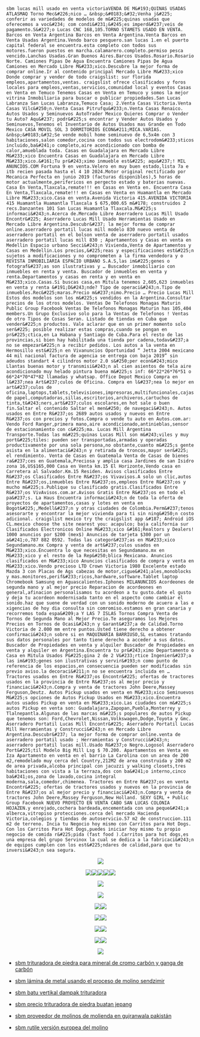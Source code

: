 
```
sbm lucas mill usado en venta victoriaVENDA DE M&#193;QUINAS USADAS ATLASMAQ Torno Mec&#226;nico … &nbsp;&#0183;&#32;Venha j&#225; conferir as variedades de modelos de m&#225;quinas usadas que oferecemos a voc&#234; com condi&#231;&#245;es imperd&#237;veis de pagamento.S&#227;o Lucas CNC 168,105.TORNO STAMETS USADO EN VENTA. Barcos en Venta Argentina Barcos en Venta Argentina.Venta Barcos en Venta Usadas Argentina.Vendo barco pesquero.san lucas 1.en el puerto capital federal se encuentra.esta completo con todos sus motores.fueron puestos en marcha.calamarero.completo.permiso pesca vencido.Lanchas Usadas.Gran Buenos Aires.Barcos Usados.Rosario.Rosario Norte. Camiones Pipas De Agua Encuentra Camiones Pipas De Agua Camiones en Mercado Libre M&#233;xico.Descubre la mejor forma de comprar online.Ir al contenido principal Mercado Libre M&#233;xico Donde comprar y vender de todo craigslist: sur florida empleos,apartamentos,ventas. craigslist ofrece clasificados y foros locales para empleos,ventas,servicios,comunidad local y eventos Casas en Venta en Temuco Tenemos Casas en Venta en Temuco y somos la mejor vitrina Inmobiliaria para buscar o publicar propiedades.San Lucas Labranza San Lucas Labranza,Temuco Casa; 2.Venta Casas Victoria.Venta Casas Vilc&#250;n.Venta Casas Pitrufqu&#233;n.Venta Casas Renaico. Autos Usados y Seminuevos AutoTrader Mexico Quieres Comprar o Vender tu Auto? Aqu&#237; podr&#225;s encontrar y Vender Autos Usados y Seminuevos,Tenemos el Inventario de Autos Usados mas Grande en Todo Mexico CASA MOVIL SOL 3 DORMITORIOS ECON&#211;MICA.VARIAS. &nbsp;&#0183;&#32;Se vende mobil home seminuevo de 6,5x4m con 3 habitaciones,salon comedor,cocina con todos sus electrodom&#233;sticos incluido,ba&#241;o completo,aire acondicionado con bomba de calor,amueblada toda. Casas en Guadalajara en Mercado Libre M&#233;xico Encuentra Casas en Guadalajara en Mercado Libre M&#233;xico.&#161;Tu pr&#243;ximo inmueble est&#225; aqu&#237;! MIL ANUNCIOS.COM Fortuna 9 en venta.Velero en muy buen estado,lista 7a e itb recien pasada hasta el 4 10 2024.Motor original rectificado por Mecanica Perfecta en junio 2019 (facturas disponibles),5 horas de motor actualmente,perifericos en pergecto estado y baterias nuevas. Casa En Venta,Tlaxcala,remate!!! en Casas en Venta en. Encuentra Casa En Venta,Tlaxcala,remate!!! en Casas en Venta en Huamantla en Mercado Libre M&#233;xico.Casa en venta.Avenida Victoria 415.AVENIDA VICTORIA 415 Huamantla Huamantla Tlaxcala $ 675,000.65 m&#178; construidos 2 recs.Danzantes 101 San Lucas Huamantla Tlaxcala.M&#225;s informaci&#243;n.Acerca de.Mercado Libre Aserradero Lucas Mill Usado Encontr&#225; Aserradero Lucas Mill Usado Herramientas Usado en Mercado Libre Argentina.Descubr&#237; la mejor forma de comprar online.aserradero portatil lucas mill modelo 830 nuevo venta de aserradero portatil en el bolson venta de aserradero portatil usados aserradero portatil lucas mill 830 ; Apartamentos y Casas en venta en Medellin Espacio urbano Secci&#243;n Vivienda,Venta de Apartamentos y Casas en Medellin.Los precios,&#225;reas y especificaciones est&#225;n sujetos a modificaciones y no comprometen a la firma vendedora y o REVISTA INMOBILIARIA ESPACIO URBANO S.A.S,las im&#225;genes o fotograf&#237;as son ilustrativas y … Buscador inmobiliario con inmuebles en renta y venta. Buscador de inmuebles en venta y renta.Departamentos y casas en renta y en venta en M&#233;xico.Casas.Si buscas casa,en Mitula tenemos 2,605,623 inmuebles en venta y renta &#191;D&#243;nde? Tipo de operaci&#243;n.Tipo de inmuebles.Rec&#225;maras.Precio m&#237;nimo.Precio … Precio Lucas Mill Estos dos modelos son los m&#225;s vendidos en la Argentina.Consultar precios de los otros modelos. Ventas De Telefonos Monagas Maturin Public Group Facebook Ventas De Telefonos Monagas Maturin has 105,404 members.Un Grupo Exclusivo solo para la Ventas de Telefonos ! Ventas de otro Tipos de Cosas Seran. Listado de tiendas en Cuba que vender&#225;n productos. Vale aclarar que en un primer momento solo ser&#225; posible realizar estas compras,cuando se pongan en pr&#225;ctica,en La Habana y Santiago de Cuba.Para el resto de las provincias,si bien hay habilitada una tienda por cadena,todav&#237;a no se empezar&#225;n a recibir pedidos. Los autos a la venta en Hermosillo est&#225;n en Vivanuncios Oportunidad “ Jetta 2004 mexicano 44 mil nacional factura de agencia se entrega con baja 2019” sin adeudos standart 4 cilindros motor 2.0 s&#250;per econ&#243;mico Llantas buenas motor y transmisi&#243;n al cien asientos de tela aire acondicionado muy helado pintura buena m&#225;s inf: 66*22*26*76*51 o 66*24*70*47*82 llamadas y whatsap. Office Depot Mexico Compra en l&#237;nea Art&#237;culos de Oficina. Compra en l&#237;nea lo mejor en art&#237;culos de oficina,laptops,tablets,televisiones,impresoras,multifuncionales,cajas de papel,computadoras,sillas,escritorios,archiveros,cartuchos de tinta,t&#243;ners,art&#237;culos escolares,en hot sale o buen fin.Saltar el contenido Saltar el men&#250; de navegaci&#243;n. Autos usados en Entre R&#237;os 2689 autos usados y nuevos en Entre R&#237;os con precios y fotos.Compra o vende tu auto en Autos.com.ar: Vendo Ford Ranger,primera mano,aire acondicionado,antinieblas,sensor de estacionamiento con c&#225;ma. Lucas Mill Argentina Transporte.Todas las m&#225;quinas Lucas Mill son m&#243;viles y muy port&#225;tiles: pueden ser transportadas,armadas y operadas productivamente por una sola persona,no obstante,cuanto m&#225;s gente asista en la alimentaci&#243;n y retirada de troncos,mayor ser&#225; el rendimiento. Venta de Casas en Guatemala Venta de Casas de bienes ra&#237;ces en Guatemala,Preciosa y amplia casa Jardines de san Isidro zona 16,US$165,000 Casa en Venta km.15 El Horizonte,Vendo casa en Carretera al Salvador.Km.15 Residen. Avisos clasificados Entre R&#237;os Clasificados Entre R&#237;os Vivavisos.A solo un clic,autos Entre R&#237;os,inmuebles Entre R&#237;os,empleos Entre R&#237;os y mucho m&#225;s.Publique su clasificado gratis.Clasificados Entre R&#237;os VivAvisos.com.ar.Avisos Gratis Entre R&#237;os en todo el pa&#237;s. La Haus Encuentra informaci&#243;n de toda la oferta de proyectos de apartamentos,casas y lotes en venta en Bogot&#225;,Medell&#237;n y otras ciudades de Colombia.Perm&#237;tenos asesorarte y encontrar la mejor vivienda para ti sin ning&#250;n costo adicional. craigslist mexico try the craigslist app &#187; Android iOS CL.mexico choose the site nearest you: acapulco; baja california sur Clasificados Electronicos Online M&#233;xico &#161;Realtors y Dealers! 1000 anuncios por $200 (mex$) Anuncios de tarjeta $300 por un a&#241;o,787 882 0592. Todas las categor&#237;as en M&#233;xico Segundamano.mx Compra y venta de art&#237;culos usados en M&#233;xico.Encuentra lo que necesitas en Segundamano.mx en M&#233;xico y el resto de la Rep&#250;blica Mexicana. Anuncios clasificados en M&#233;xico Anuncios clasificados de compra y venta en M&#233;xico.Vendo precioso LTD Crown Victoria 1980 Excelente estado Mazda 3 con Placas de Ags cabezas de motor,cigue&#241;ales,monoblocks y mas.monitores,perif&#233;ricos,hardware,software.Tablet laptop Chromebook Samsung en Aguascalientes.Iphones MILANUNCIOS Acordeones de segunda mano y al mejor precio Reparacion de acordeones en general,afinacion personalisamos tu acordeon a tu gusto.date el gusto y deja tu acordeon modernisada tanto en el aspecto como cambiar el sonido.haz que suene de verdad con un sonido moderno de acuero a las e xigencias de hoy dia consulta sin comromiso.estamos en gran canaria y recorremos toda espa&#209;a Y LAS 7 ISLAS Tornos Compra Venta de Tornos de Segunda Mano al Mejor Precio.Te aseguramos los Mejores Precios en Tornos de Ocasi&#243;n y Garant&#237;a de Calidad.Torno Victoria de 2.000 mm entre puntos.Usted tiene derecho a obtener confirmaci&#243;n sobre si en MAQUINARIA BARRIUSO,SL estamos tratando sus datos personales por tanto tiene derecho a acceder a sus datos. Buscador de Propiedades en venta y alquiler Buscador de Propiedades en venta y alquiler en Argentina.Encuentra tu pr&#243;ximo Departamento o Casa en Mitula Usados P&#225;gina 2 de 2 V&#233;rtice Ingenier&#237;a las im&#193;genes son ilustrativas y servir&#193;n como punto de referencia de los espacios,en consecuencia pueden ser modificadas sin previo aviso.la decoraci&#211;n no se encuentra incluida en … Tractores usados en Entre R&#237;os Encontr&#225; ofertas de tractores usados en la provincia de Entre R&#237;os al mejor precio y financiaci&#243;n.Compra y venta de tractores John Deere,Massey Ferguson,Deutz. Autos Pickup usados en venta en M&#233;xico Seminuevos M&#225;s opciones de Autos Pickup Usados en M&#233;xico.Encuentra autos usados Pickup en venta en M&#233;xico.Las ciudades con m&#225;s autos Pickup en venta son: Guadalajara,Zapopan,Puebla,Monterrey y Tlalnepantla.Algunas de las marcas m&#225;s populares de autos Pickup que tenemos son: Ford,Chevrolet,Nissan,Volkswagen,Dodge,Toyota y Gmc. Aserradero Portatil Lucas Mill Encontr&#225; Aserradero Portatil Lucas Mill Herramientas y Construcci&#243;n en Mercado Libre Argentina.Descubr&#237; la mejor forma de comprar online.venta de aserradero portatil usado ; Herramientas y Construcci&#243;n; aserradero portatil lucas mill.Usado R&#237;o Negro.Logosol Aserradero Port&#225;til Modelo Big Mill Lsg $ 70.200. Apartamentos en Venta en Iza Apartamento en venta en el barrio La Carolina con un area de 200 m2,remodelado muy cerca del Country,212M2 de area construida y 200 m2 de area privada,alcoba principal con jacuzzi y walking closets,tres habitaciones con vista a la terraza,dos con ba&#241;o interno,cinco ba&#241;os,zona de lavado,cocina integral moderna,sala,comedor,chimenea. Tractores en Entre R&#237;os en venta Encontr&#225; ofertas de tractores usados y nuevos en la provincia de Entre R&#237;os al mejor precio y financiaci&#243;n.Compra y venta de tractores John Deere,Massey Ferguson,New Holland. SEXY GIRL + Public Group Facebook NUEVO PROYECTO EN VENTA CABO SAN LUCAS COLONIA HOJAZEN.y enrejado,cochera bardeada,encementada con una peque&#241;a alberca,vitropiso protecciones.cerca del mercado Hacienda Victoria,colegios y tiendas de autoservicio.57 m2 de construccion.111 m2 de terreno. Incia tu Negocio hoy mismo con Carritos para Hot Dogs. Con los Carritos Para Hot Dogs,puedes iniciar hoy mismo tu propio negocio de comida r&#225;pida (fast food ).Carritos para hot dogs,es una empresa del grupo Servinox la cual se dedica a la fabricaci&#243;n de equipos cumplen con los est&#225;ndares de calidad,para que tu inversi&#243;n sea segura. 
```

<div align="center">

<a href="https://es-crusher.shibang-china.com/github&k=sbm+lucas+mill+usado+en+venta+victoria"><img src="https://static.shibang-china.com/es/crusher/logo.jpg"></a>

<a href="https://es-crusher.shibang-china.com/github&k=sbm+lucas+mill+usado+en+venta+victoria"><img src="https://static.shibang-china.com/es/crusher/index.jpg"></a><a href="https://es-crusher.shibang-china.com/material.htmlgithub&k=sbm+lucas+mill+usado+en+venta+victoria"><img src="https://static.shibang-china.com/es/crusher/material.jpg"></a><a href="https://es-crusher.shibang-china.com/application.htmlgithub&k=sbm+lucas+mill+usado+en+venta+victoria"><img src="https://static.shibang-china.com/es/crusher/application.jpg"></a><a href="https://es-crusher.shibang-china.com/aboutus.htmlgithub&k=sbm+lucas+mill+usado+en+venta+victoria"><img src="https://static.shibang-china.com/es/crusher/aboutus.jpg"></a><a href="https://es-crusher.shibang-china.com/contact.htmlgithub&k=sbm+lucas+mill+usado+en+venta+victoria"><img src="https://static.shibang-china.com/es/crusher/contact.jpg"></a>

<a href="https://es-crusher.shibang-china.com/github&k=sbm+lucas+mill+usado+en+venta+victoria"><img src="https://static.shibang-china.com/es/crusher/banner.jpg"></a>

<a href="https://swt.shibang-china.com/github&k=sbm+lucas+mill+usado+en+venta+victoria"><img src="https://static.shibang-china.com/es/crusher/text.jpg"></a>

<a href="https://swt.shibang-china.com/github&k=sbm+lucas+mill+usado+en+venta+victoria"><img src="https://static.shibang-china.com/es/crusher/chat.jpg"></a><a href="https://es-crusher.shibang-china.com/contact.htmlgithub&k=sbm+lucas+mill+usado+en+venta+victoria"><img src="https://static.shibang-china.com/es/crusher/message.jpg"></a>

<a href="https://es-crusher.shibang-china.com/products/pe.htmlgithub&k=sbm+lucas+mill+usado+en+venta+victoria"><img src="https://static.shibang-china.com/es/crusher/pe.jpg"></a><a href="https://es-crusher.shibang-china.com/products/pf.htmlgithub&k=sbm+lucas+mill+usado+en+venta+victoria"><img src="https://static.shibang-china.com/es/crusher/pf.jpg"></a>

<a href="https://es-crusher.shibang-china.com/products/hpt.htmlgithub&k=sbm+lucas+mill+usado+en+venta+victoria"><img src="https://static.shibang-china.com/es/crusher/hpt.jpg"></a><a href="https://es-crusher.shibang-china.com/products/vsi.htmlgithub&k=sbm+lucas+mill+usado+en+venta+victoria"><img src="https://static.shibang-china.com/es/crusher/vsi.jpg"></a>

<a href="https://es-crusher.shibang-china.com/products/klv.htmlgithub&k=sbm+lucas+mill+usado+en+venta+victoria"><img src="https://static.shibang-china.com/es/crusher/klv.jpg"></a><a href="https://es-crusher.shibang-china.com/products/portable.htmlgithub&k=sbm+lucas+mill+usado+en+venta+victoria"><img src="https://static.shibang-china.com/es/crusher/portable.jpg"></a>

<a href="https://swt.shibang-china.com/github&k=sbm+lucas+mill+usado+en+venta+victoria"><img src="https://static.shibang-china.com/es/crusher/case.jpg"></a>

</div>


* [sbm trituradora de piedra para mineral de cromo carbón y ganga de carbón](sbm%20trituradora%20de%20piedra%20para%20mineral%20de%20cromo%20carb%C3%B3n%20y%20ganga%20de%20carb%C3%B3n.md)

* [sbm lámina de metal usando el proceso de molino sendzimir](sbm%20l%C3%A1mina%20de%20metal%20usando%20el%20proceso%20de%20molino%20sendzimir.md)

* [sbm batu vertikal dampak trituradora](sbm%20batu%20vertikal%20dampak%20trituradora.md)

* [sbm precio trituradora de piedra buatan jepang](sbm%20precio%20trituradora%20de%20piedra%20buatan%20jepang.md)

* [sbm proveedor de molinos de molienda en gujranwala pakistán](sbm%20proveedor%20de%20molinos%20de%20molienda%20en%20gujranwala%20pakist%C3%A1n.md)

* [sbm rutile versión europea del molino](sbm%20rutile%20versi%C3%B3n%20europea%20del%20molino.md)